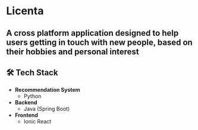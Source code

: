 # Licenta

## A cross platform application designed to help users getting in touch with new people, based on their hobbies and personal interest

## 🛠️ Tech Stack
- **Recommendation System** 
    - Python
- **Backend**
    - Java (Spring Boot)
- **Frontend**
    - Ionic React
